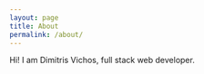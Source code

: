 ```yaml
---
layout: page
title: About
permalink: /about/
---
```


Hi! I am Dimitris Vichos, full stack web developer.
